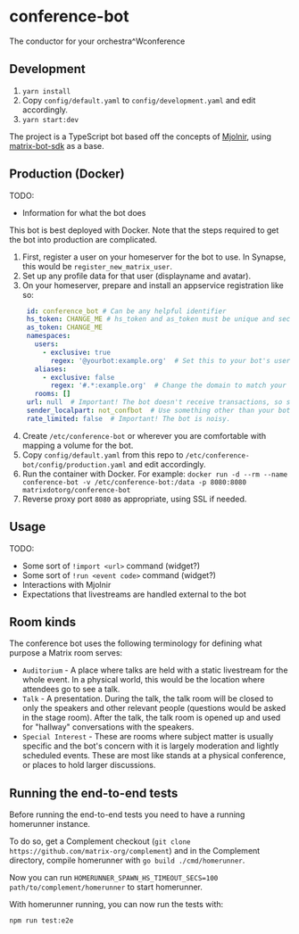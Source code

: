 # conference-bot
The conductor for your orchestra^Wconference

## Development

1. `yarn install`
2. Copy `config/default.yaml` to `config/development.yaml` and edit accordingly.
3. `yarn start:dev`

The project is a TypeScript bot based off the concepts of [Mjolnir](https://github.com/matrix-org/mjolnir),
using [matrix-bot-sdk](https://github.com/turt2live/matrix-bot-sdk) as a base.

## Production (Docker)

TODO:
* Information for what the bot does

This bot is best deployed with Docker. Note that the steps required to get the bot into production are
complicated.

1. First, register a user on your homeserver for the bot to use. In Synapse, this would be `register_new_matrix_user`.
2. Set up any profile data for that user (displayname and avatar).
3. On your homeserver, prepare and install an appservice registration like so:
   ```yaml
    id: conference_bot # Can be any helpful identifier
    hs_token: CHANGE_ME # hs_token and as_token must be unique and secret
    as_token: CHANGE_ME
    namespaces:
      users:
        - exclusive: true
          regex: '@yourbot:example.org'  # Set this to your bot's user ID.
      aliases:
        - exclusive: false
          regex: '#.*:example.org'  # Change the domain to match your server.
      rooms: []
    url: null  # Important! The bot doesn't receive transactions, so set this explicitly to null.
    sender_localpart: not_confbot  # Use something other than your bot's localpart.
    rate_limited: false  # Important! The bot is noisy.
   ```
4. Create `/etc/conference-bot` or wherever you are comfortable with mapping a volume for the bot.
5. Copy `config/default.yaml` from this repo to `/etc/conference-bot/config/production.yaml` and edit
   accordingly.
6. Run the container with Docker. For example: `docker run -d --rm --name conference-bot -v /etc/conference-bot:/data -p 8080:8080 matrixdotorg/conference-bot`
7. Reverse proxy port `8080` as appropriate, using SSL if needed.

## Usage

TODO:
* Some sort of `!import <url>` command (widget?)
* Some sort of `!run <event code>` command (widget?)
* Interactions with Mjolnir
* Expectations that livestreams are handled external to the bot

## Room kinds

The conference bot uses the following terminology for defining what purpose a Matrix room serves:

* `Auditorium` - A place where talks are held with a static livestream for the whole event. In a physical
  world, this would be the location where attendees go to see a talk.
* `Talk` - A presentation. During the talk, the talk room will be closed to only the speakers and other
  relevant people (questions would be asked in the stage room). After the talk, the talk room is opened
  up and used for "hallway" conversations with the speakers.
* `Special Interest` - These are rooms where subject matter is usually specific and the bot's concern
  with it is largely moderation and lightly scheduled events. These are most like stands at a physical
  conference, or places to hold larger discussions.

## Running the end-to-end tests

Before running the end-to-end tests you need to have a running homerunner instance.

To do so, get a Complement checkout (`git clone https://github.com/matrix-org/complement`) and in the Complement directory,
compile homerunner with `go build ./cmd/homerunner`.

Now you can run `HOMERUNNER_SPAWN_HS_TIMEOUT_SECS=100 path/to/complement/homerunner` to start homerunner.

With homerunner running, you can now run the tests with:

```shell-commands
npm run test:e2e
```

